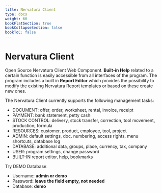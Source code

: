 ```yaml
---
title: Nervatura Client
type: docs
weight: 60
bookFlatSection: true
bookCollapseSection: false
bookToC: false
---
```


# Nervatura Client

Open Source Nervatura Client Web Component. **Built-in Help** related to a certain function is easily accessible from all interfaces of the program. The program includes a built in **Report Editor** which provides the possibility to modify the existing Nervatura Report templates or based on these create new ones.

The Nervatura Client currently supports the following management tasks:
- DOCUMENT: offer, order, worksheet, rental, invoice, receipt
- PAYMENT: bank statement, petty cash
- STOCK CONTROL: delivery, stock transfer, correction, tool movement, production, formula
- RESOURCES: customer, product, employee, tool, project
- ADMIN: default settings, doc. numbering, access rights, menu shortcuts, database log
- DATABASE: additional data, groups, place, currency, tax, company
- USER: program settings, change password
- BUILT-IN report editor, help, bookmarks

Try DEMO Database:
- Username: **admin or demo**
- Password: **leave the field empty, not needed**
- Database: **demo**
